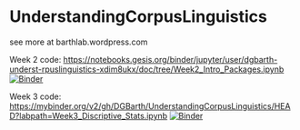 # UnderstandingCorpusLinguistics
see more at barthlab.wordpress.com

Week 2 code:
https://notebooks.gesis.org/binder/jupyter/user/dgbarth-underst-rpuslinguistics-xdim8ukx/doc/tree/Week2_Intro_Packages.ipynb
[![Binder](https://mybinder.org/badge_logo.svg)](https://mybinder.org/v2/gh/DGBarth/UnderstandingCorpusLinguistics/HEAD?labpath=Week2_Intro_Packages.ipynb)

Week 3 code:
https://mybinder.org/v2/gh/DGBarth/UnderstandingCorpusLinguistics/HEAD?labpath=Week3_Discriptive_Stats.ipynb
[![Binder](https://mybinder.org/badge_logo.svg)](https://mybinder.org/v2/gh/DGBarth/UnderstandingCorpusLinguistics/HEAD?labpath=Week3_Discriptive_Stats.ipynb)
